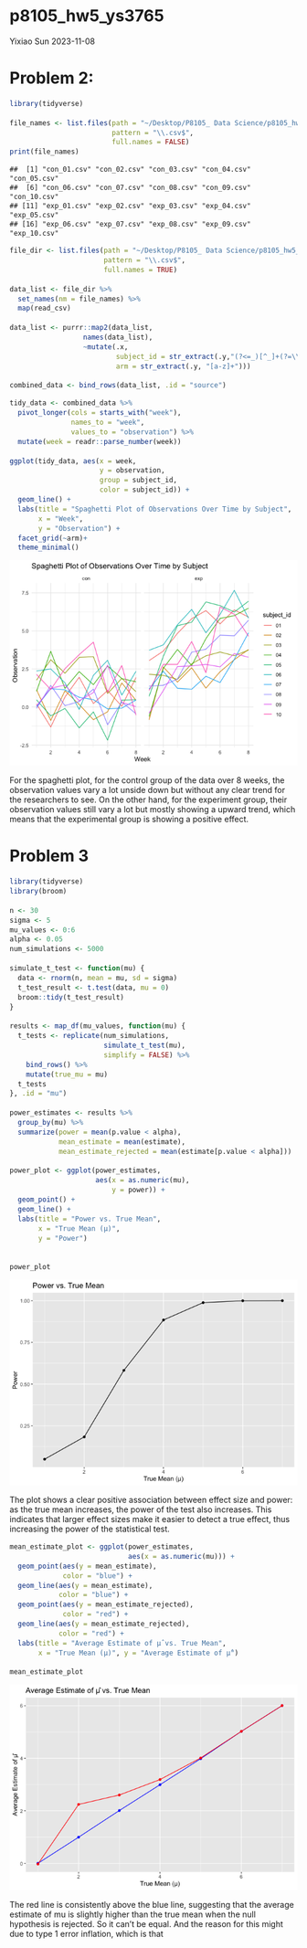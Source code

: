 p8105_hw5_ys3765
================
Yixiao Sun
2023-11-08

# Problem 2:

``` r
library(tidyverse)

file_names <- list.files(path = "~/Desktop/P8105_ Data Science/p8105_hw5_ys3765/data/", 
                         pattern = "\\.csv$", 
                         full.names = FALSE)
print(file_names)
```

    ##  [1] "con_01.csv" "con_02.csv" "con_03.csv" "con_04.csv" "con_05.csv"
    ##  [6] "con_06.csv" "con_07.csv" "con_08.csv" "con_09.csv" "con_10.csv"
    ## [11] "exp_01.csv" "exp_02.csv" "exp_03.csv" "exp_04.csv" "exp_05.csv"
    ## [16] "exp_06.csv" "exp_07.csv" "exp_08.csv" "exp_09.csv" "exp_10.csv"

``` r
file_dir <- list.files(path = "~/Desktop/P8105_ Data Science/p8105_hw5_ys3765/data/", 
                       pattern = "\\.csv$", 
                       full.names = TRUE)

data_list <- file_dir %>%
  set_names(nm = file_names) %>%
  map(read_csv)

data_list <- purrr::map2(data_list, 
                  names(data_list), 
                  ~mutate(.x, 
                          subject_id = str_extract(.y,"(?<=_)[^_]+(?=\\.csv)"),
                          arm = str_extract(.y, "[a-z]+")))

combined_data <- bind_rows(data_list, .id = "source")
```

``` r
tidy_data <- combined_data %>%
  pivot_longer(cols = starts_with("week"), 
               names_to = "week", 
               values_to = "observation") %>%
  mutate(week = readr::parse_number(week))

ggplot(tidy_data, aes(x = week, 
                      y = observation, 
                      group = subject_id, 
                      color = subject_id)) +
  geom_line() +
  labs(title = "Spaghetti Plot of Observations Over Time by Subject",
       x = "Week",
       y = "Observation") +
  facet_grid(~arm)+
  theme_minimal()
```

![](p8105_hw5_ys3765_files/figure-gfm/unnamed-chunk-2-1.png)<!-- -->

For the spaghetti plot, for the control group of the data over 8 weeks,
the observation values vary a lot unside down but without any clear
trend for the researchers to see. On the other hand, for the experiment
group, their observation values still vary a lot but mostly showing a
upward trend, which means that the experimental group is showing a
positive effect.

# Problem 3

``` r
library(tidyverse)
library(broom)

n <- 30
sigma <- 5
mu_values <- 0:6
alpha <- 0.05
num_simulations <- 5000

simulate_t_test <- function(mu) {
  data <- rnorm(n, mean = mu, sd = sigma)
  t_test_result <- t.test(data, mu = 0)
  broom::tidy(t_test_result)
}

results <- map_df(mu_values, function(mu) {
  t_tests <- replicate(num_simulations, 
                       simulate_t_test(mu), 
                       simplify = FALSE) %>%
    bind_rows() %>%
    mutate(true_mu = mu)
  t_tests
}, .id = "mu")

power_estimates <- results %>%
  group_by(mu) %>%
  summarize(power = mean(p.value < alpha),
            mean_estimate = mean(estimate),
            mean_estimate_rejected = mean(estimate[p.value < alpha]))

power_plot <- ggplot(power_estimates, 
                     aes(x = as.numeric(mu), 
                         y = power)) +
  geom_point() +
  geom_line() +
  labs(title = "Power vs. True Mean", 
       x = "True Mean (μ)", 
       y = "Power")


power_plot
```

![](p8105_hw5_ys3765_files/figure-gfm/unnamed-chunk-3-1.png)<!-- -->

The plot shows a clear positive association between effect size and
power: as the true mean increases, the power of the test also increases.
This indicates that larger effect sizes make it easier to detect a true
effect, thus increasing the power of the statistical test.

``` r
mean_estimate_plot <- ggplot(power_estimates, 
                             aes(x = as.numeric(mu))) +
  geom_point(aes(y = mean_estimate), 
             color = "blue") +
  geom_line(aes(y = mean_estimate), 
            color = "blue") +
  geom_point(aes(y = mean_estimate_rejected), 
             color = "red") +
  geom_line(aes(y = mean_estimate_rejected), 
            color = "red") +
  labs(title = "Average Estimate of μ̂ vs. True Mean",
       x = "True Mean (μ)", y = "Average Estimate of μ̂")

mean_estimate_plot
```

![](p8105_hw5_ys3765_files/figure-gfm/unnamed-chunk-4-1.png)<!-- -->

The red line is consistently above the blue line, suggesting that the
average estimate of mu is slightly higher than the true mean when the
null hypothesis is rejected. So it can’t be equal. And the reason for
this might due to type 1 error inflation, which is that
